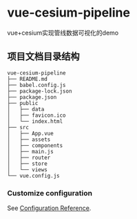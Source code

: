# vue-cesium-pipeline
vue+cesium实现管线数据可视化的demo

## 项目文档目录结构
```
vue-cesium-pipeline
├── README.md
├── babel.config.js
├── package-lock.json
├── package.json
├── public
│   ├── data
│   ├── favicon.ico
│   └── index.html
├── src
│   ├── App.vue
│   ├── assets
│   ├── components
│   ├── main.js
│   ├── router
│   ├── store
│   └── views
└── vue.config.js
```
### Customize configuration
See [Configuration Reference](https://cli.vuejs.org/config/).
